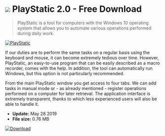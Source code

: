 # ![](https://cdn.softexe.net/static/icon/f/playstatic-9738.png) PlayStatic 2.0 - Free Download

> PlayStatic is a tool for computers with the Windows 10 operating system that allows you to automate various operations performed during daily work.

[![PlayStatic](https://gallery.dpcdn.pl/imgc/Tools/85365/g_-_420x350_1.5_-_x251659fc-0217-44b8-8be0-ee39555d0e41.jpg)](https://softexe.net/win/system/control/playstatic:agch.html)

If our duties are to perform the same tasks on a regular basis using the keyboard and mouse, it can become extremely tedious over time. However, PlayStatic, an easy-to-use program that can be easily described as a macro recorder, comes with the help. In addition, the tool can automatically run Windows, but this option is not particularly recommended.
 
 From the main PlayStatic window you get access to four tabs. We can add tasks in manual mode or - as already mentioned - register operations performed on a computer for later retrieval. The application interface is extremely transparent, thanks to which less experienced users will also be able to handle it.


- **Update:** May 28 2019
- **File size:** 0.76 MB

[![Download](https://cdn.softexe.net/static/img/download.png)](https://softexe.net/win/system/control/playstatic:agch.html)


